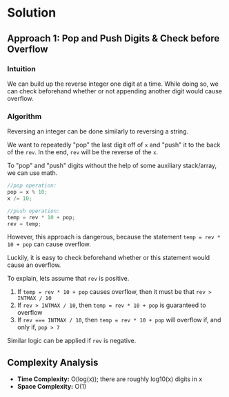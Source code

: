 # Solution

## Approach 1: Pop and Push Digits & Check before Overflow

### Intuition

We can build up the reverse integer one digit at a time. While doing so, we can check beforehand whether or not appending another digit would cause overflow.

### Algorithm

Reversing an integer can be done similarly to reversing a string.

We want to repeatedly "pop" the last digit off of `x` and "push" it to the back of the `rev`. In the end, `rev` will be the reverse of the `x`.

To "pop" and "push" digits without the help of some auxiliary stack/array, we can use math.

```javascript
//pop operation:
pop = x % 10;
x /= 10;

//push operation:
temp = rev * 10 + pop;
rev = temp;
```

However, this approach is dangerous, because the statement `temp = rev * 10 + pop` can cause overflow.

Luckily, it is easy to check beforehand whether or this statement would cause an overflow.

To explain, lets assume that `rev` is positive.

1. If `temp = rev * 10 + pop` causes overflow, then it must be that `rev > INTMAX / 10`
2. If `rev > INTMAX / 10`, then `temp = rev * 10 + pop` is guaranteed to overflow
3. If `rev === INTMAX / 10`, then `temp = rev * 10 + pop` will overflow if, and only if, `pop > 7`

Similar logic can be applied if `rev` is negative.

## Complexity Analysis

- **Time Complexity:** O(log(x)); there are roughly log10(x) digits in x
- **Space Complexity:** O(1)
